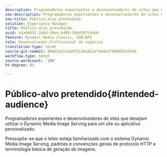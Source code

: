 ```yaml
---
description: Programadores experientes e desenvolvedores de sites que desejam utilizar o Dynamic Media Image Serving para um site ou aplicativo personalizado.
seo-description: Programadores experientes e desenvolvedores de sites que desejam utilizar o Dynamic Media Image Serving para um site ou aplicativo personalizado.
seo-title: Público-alvo pretendido
solution: Experience Manager
title: Público-alvo pretendido
uuid: a1a60d51-2a64-49ee-b409-59e8f67cdab0
feature: Dynamic Media Classic, SDK/API
role: Desenvolvedor,Profissional de negócios
translation-type: tm+mt
source-git-commit: 469d1a5c43a972116a8a2efb0de5708800130a99
workflow-type: tm+mt
source-wordcount: '100'
ht-degree: 0%

---
```



# Público-alvo pretendido{#intended-audience}

Programadores experientes e desenvolvedores de sites que desejam utilizar o Dynamic Media Image Serving para um site ou aplicativo personalizado.

Pressupõe-se que o leitor esteja familiarizado com o sistema Dynamic Media Image Serving, padrões e convenções gerais de protocolo HTTP e terminologia básica de geração de imagens.
